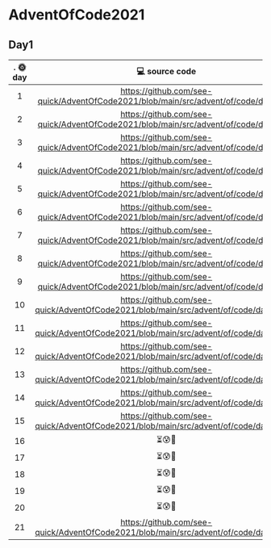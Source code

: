 # AdventOfCode2021

## Day1

|.         🌞day	          |  💻 source code  	|   
|:-----------------------:	|:--------------:	|
|    1   	|  https://github.com/see-quick/AdventOfCode2021/blob/main/src/advent/of/code/day1.java |
|   2  	| https://github.com/see-quick/AdventOfCode2021/blob/main/src/advent/of/code/day2.java |
|    3   	|  https://github.com/see-quick/AdventOfCode2021/blob/main/src/advent/of/code/day3.java |
|    4   	|  https://github.com/see-quick/AdventOfCode2021/blob/main/src/advent/of/code/day4.java |
|    5   	|  https://github.com/see-quick/AdventOfCode2021/blob/main/src/advent/of/code/day5.java |
|    6   	|  https://github.com/see-quick/AdventOfCode2021/blob/main/src/advent/of/code/day6.java |
|    7   	|  https://github.com/see-quick/AdventOfCode2021/blob/main/src/advent/of/code/day7.java |
|    8   	|  https://github.com/see-quick/AdventOfCode2021/blob/main/src/advent/of/code/day8.java |
|    9   	|  https://github.com/see-quick/AdventOfCode2021/blob/main/src/advent/of/code/day9.java |
|    10   	|  https://github.com/see-quick/AdventOfCode2021/blob/main/src/advent/of/code/day10.java |
|    11   	|  https://github.com/see-quick/AdventOfCode2021/blob/main/src/advent/of/code/day11.java |
|    12   	|  https://github.com/see-quick/AdventOfCode2021/blob/main/src/advent/of/code/day12.java |
|    13   	|  https://github.com/see-quick/AdventOfCode2021/blob/main/src/advent/of/code/day13.java |
|    14   	|  https://github.com/see-quick/AdventOfCode2021/blob/main/src/advent/of/code/day14.java |
|    15   	|  https://github.com/see-quick/AdventOfCode2021/blob/main/src/advent/of/code/day15.java |
|    16   	|  ⏳😰🍻 |
|    17   	|  ⏳😰🍻 |
|    18   	| ⏳😰🍻 |
|    19   	| ⏳😰🍻 |
|    20   	| ⏳😰🍻 |
|    21   	|  https://github.com/see-quick/AdventOfCode2021/blob/main/src/advent/of/code/day21.java |
